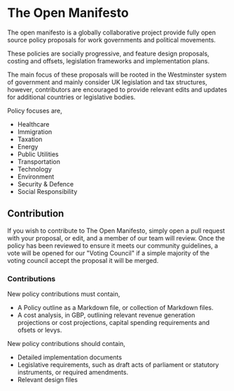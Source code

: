 # The Open Manifesto
The open manifesto is a globally collaborative project provide fully open source policy proposals for work governments and political movements.

These policies are socially progressive, and feature design proposals, costing and offsets, legislation frameworks and implementation plans. 

The main focus of these proposals will be rooted in the Westminster system of government and mainly consider UK legislation and tax structures, however, contributors are encouraged to provide relevant edits and updates for additional countries or legislative bodies. 

Policy focuses are, 

- Healthcare
- Immigration
- Taxation
- Energy
- Public Utilities
- Transportation
- Technology
- Environment
- Security & Defence
- Social Responsibility


## Contribution
If you wish to contribute to The Open Manifesto, simply open a pull request with your proposal, or edit, and a member of our team will review. Once the policy has been reviewed to ensure it meets our community guidelines, a vote will be opened for our "Voting Council" if a simple majority of the voting council accept the proposal it will be merged. 

### Contributions
New policy contributions must contain, 

- A Policy outline as a Markdown file, or collection of Markdown files.
- A cost analysis, in GBP, outlining relevant revenue generation projections or cost projections, capital spending requirements and ofsets or levys.

New policy contributions should contain, 

- Detailed implementation documents
- Legislative requirements, such as draft acts of parliament or statutory instruments, or required amendments.
- Relevant design files













